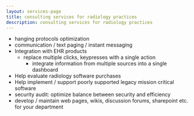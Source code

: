 ```yaml
---
layout: services-page
title: consulting services for radiology practices
description: consulting services for radiology practices
---
```


- hanging protocols optimization
- communication / text paging / instant messaging
- Integration with EHR products
	* replace multiple clicks, keypresses with a single action
        * integrate information from multiple sources into a single dashboard
- Help evaluate radiology software purchases 
- Help implement / support poorly supported legacy mission critical software
- security audit: optimize balance between security and efficiency
- develop / maintain web pages, wikis, discussion forums, sharepoint etc. for your department


